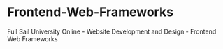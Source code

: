 Frontend-Web-Frameworks
=======================

Full Sail University Online - Website Development and Design - Frontend Web Frameworks
